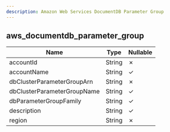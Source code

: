 ```yaml
---
description: Amazon Web Services DocumentDB Parameter Group
---
```

aws_documentdb_parameter_group
------------------------------

| **Name**                    | **Type** | **Nullable** |
| --------------------------- | -------- | ------------ |
| accountId                   | String   | &cross;      |
| accountName                 | String   | &check;      |
| dbClusterParameterGroupArn  | String   | &cross;      |
| dbClusterParameterGroupName | String   | &check;      |
| dbParameterGroupFamily      | String   | &check;      |
| description                 | String   | &check;      |
| region                      | String   | &cross;      |
